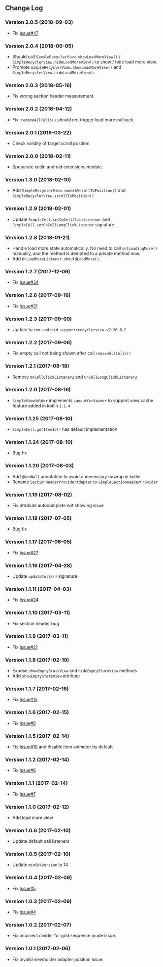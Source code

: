 ## Change Log

### Version 2.0.5 (2018-09-03)
- Fix [Issue#47](https://github.com/jaychang0917/SimpleRecyclerView/issues/47)

### Version 2.0.4 (2018-06-05)
- Should call `SimpleRecyclerView.showLoadMoreView()` / `SimpleRecyclerView.hideLoadMoreView()` to show / hide load more view.
- Promote `SimpleRecyclerView.showLoadMoreView()` and `SimpleRecyclerView.hideLoadMoreView()`.

### Version 2.0.3 (2018-05-16)
- Fix wrong section header measurement.

### Version 2.0.2 (2018-04-12)
- Fix: `removeAllCells()` should not trigger load more callback.

### Version 2.0.1 (2018-03-22)
- Check validity of target scroll position.

### Version 2.0.0 (2018-02-11)
- Speparate kotlin android extensions module.

### Version 1.3.0 (2018-02-10)
- Add `SimpleRecyclerView.smoothScrollToPosition()` and `SimpleRecyclerView.scrollToPosition()`

### Version 1.2.9 (2018-02-01)
- Update `SimpleCell.setOnCellClickListener` and `SimpleCell.setOnCellLongClickListener` signature.

### Version 1.2.8 (2018-01-21)
- Handle load more state automatically. No need to call `setLoadingMore()` manually, and the method is demoted to a private method now.
- Add `OnLoadMoreListener.shouldLoadMore()`.

### Version 1.2.7 (2017-12-09)
- Fix [Issue#34](https://github.com/jaychang0917/SimpleRecyclerView/issues/34)

### Version 1.2.6 (2017-09-16)
- Fix [Issue#31](https://github.com/jaychang0917/SimpleRecyclerView/issues/31)

### Version 1.2.3 (2017-09-09)
- Update to `com.android.support:recyclerview-v7:26.0.2`

### Version 1.2.2 (2017-09-06)
- Fix empty cell not being shown after call `removeAllCells()`

### Version 1.2.1 (2017-08-18)
- Remove `OnCellClickListener2` and `OnCellLongClickListener2`

### Version 1.2.0 (2017-08-16)
- `SimpleViewHolder` implements `LayoutContainer` to support view cache feature added in kotlin `1.1.4`

### Version 1.1.25 (2017-08-10)
- `SimpleCell.getItemId()` has default implementation

### Version 1.1.24 (2017-08-10)
- Bug fix

### Version 1.1.20 (2017-08-03)
- Add `@NonNull` annotation to avoid unnecessary unwrap in kotlin  
- Rename `SectionHeaderProviderAdapter` to `SimpleSectionHeaderProvider`

### Version 1.1.19 (2017-08-02)
- Fix attribute autocomplete not showing issue

### Version 1.1.18 (2017-07-05)
- Bug fix

### Version 1.1.17 (2017-06-05)
- Fix [Issue#27](https://github.com/jaychang0917/SimpleRecyclerView/issues/27)

### Version 1.1.16 (2017-04-28)
- Update `updateCells()` signature

### Version 1.1.11 (2017-04-03)
- Fix [Issue#24](https://github.com/jaychang0917/SimpleRecyclerView/issues/24)

### Version 1.1.10 (2017-03-11)
- Fix section header bug 

### Version 1.1.9 (2017-03-11)
- Fix [Issue#21](https://github.com/jaychang0917/SimpleRecyclerView/issues/21)

### Version 1.1.8 (2017-02-19)
- Expose `showEmptyStateView` and `hideEmptyStateView` methods
- Add `showEmptyStateView` attribute

### Version 1.1.7 (2017-02-16)
- Fix [Issue#15](https://github.com/jaychang0917/SimpleRecyclerView/issues/15)

### Version 1.1.6 (2017-02-15)
- Fix [Issue#8](https://github.com/jaychang0917/SimpleRecyclerView/issues/8)

### Version 1.1.5 (2017-02-14)
- Fix [Issue#10](https://github.com/jaychang0917/SimpleRecyclerView/issues/10) and disable item animator by default 

### Version 1.1.2 (2017-02-14)
- Fix [Issue#6](https://github.com/jaychang0917/SimpleRecyclerView/issues/6)

### Version 1.1.1 (2017-02-14)
- Fix [Issue#7](https://github.com/jaychang0917/SimpleRecyclerView/issues/7)

### Version 1.1.0 (2017-02-12)
- Add load more view

### Version 1.0.6 (2017-02-10)
- Update default cell listeners

### Version 1.0.5 (2017-02-10)
- Update `minSdkVersion` to 14

### Version 1.0.4 (2017-02-09)
- Fix [Issue#5](https://github.com/jaychang0917/SimpleRecyclerView/issues/5)

### Version 1.0.3 (2017-02-09)
- Fix [Issue#4](https://github.com/jaychang0917/SimpleRecyclerView/issues/4)

### Version 1.0.2 (2017-02-07)
- Fix incorrect divider for grid sequence mode issue.

### Version 1.0.1 (2017-02-06)
- Fix invalid viewholder adapter position issue.
